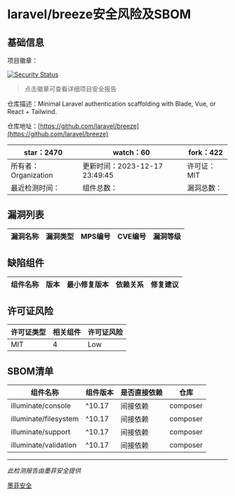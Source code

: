 # laravel/breeze安全风险及SBOM

## 基础信息

项目徽章：

[![Security Status](https://www.murphysec.com/platform3/v31/badge/1736458768354332672.svg)](https://www.murphysec.com/console/report/1736458767712604160/1736458768354332672)

> 点击徽章可查看详细项目安全报告

仓库描述：Minimal Laravel authentication scaffolding with Blade, Vue, or React + Tailwind.

仓库地址：[https://github.com/laravel/breeze](https://github.com/laravel/breeze)

| star：2470 | watch：60 | fork：422 |
| ----------- | -------------- | ------------ |
| 所有者：Organization | 更新时间：2023-12-17 23:49:45 | 许可证：MIT |
| 最近检测时间： | 组件总数： | 漏洞总数： |




## 漏洞列表

| 漏洞名称 | 漏洞类型 | MPS编号 | CVE编号 | 漏洞等级 |
| ------- | ------ | ------- | ------ | ----- |





## 缺陷组件

| 组件名称 | 版本 | 最小修复版本 | 依赖关系 | 修复建议 |
| -------- | ---- | ------------ | -------- | -------- |





## 许可证风险

| 许可证类型 | 相关组件 | 许可证风险 |
| ---------- | -------- | ---------- |
|MIT|4|Low|




## SBOM清单

| 组件名称 | 组件版本 | 是否直接依赖 | 仓库 |
| -------- | -------- | ------------ | ---- |
|illuminate/console|^10.17|间接依赖|composer|
|illuminate/filesystem|^10.17|间接依赖|composer|
|illuminate/support|^10.17|间接依赖|composer|
|illuminate/validation|^10.17|间接依赖|composer|


------

*此检测报告由墨菲安全提供*

[墨菲安全](www.murphysec.com)